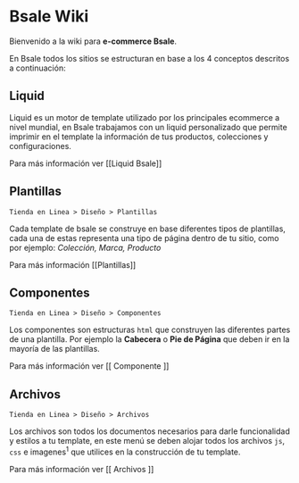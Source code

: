 # Bsale Wiki

Bienvenido a la wiki  para **e-commerce Bsale**.
 
En Bsale todos los sitios se estructuran en base a los 4 conceptos descritos a continuación:  

## Liquid 
Liquid es un motor de template utilizado por los principales ecommerce a nivel mundial, en Bsale trabajamos con un liquid personalizado que permite imprimir en el template la información de tus productos, colecciones y configuraciones. 

Para más información ver [[Liquid Bsale]]



## Plantillas

`Tienda en Linea > Diseño > Plantillas`

Cada template de bsale se construye en base diferentes tipos de plantillas, cada una de estas representa una tipo de página dentro de tu sitio, como por ejemplo: _Colección, Marca, Producto_


Para más información [[Plantillas]]

## Componentes

`Tienda en Linea > Diseño > Componentes`

Los componentes son estructuras `html` que construyen las diferentes partes de una plantilla. Por ejemplo la **Cabecera** o **Pie de Página** que deben ir en la mayoría de las plantillas.

Para más información ver [[ Componente ]]

## Archivos

`Tienda en Linea > Diseño > Archivos`

Los archivos son todos los documentos necesarios para darle funcionalidad y estilos a tu template, en este menú se deben alojar todos los archivos `js`, `css` e imagenes<sup>1</sup>  que utilices en la construcción de tu template.

Para más información ver [[ Archivos ]]
